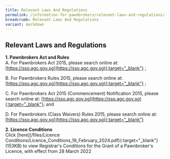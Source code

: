 ```yaml
---
title: Relevant Laws And Regulations
permalink: /information-for-pawnbrokers/relevant-laws-and-regulations/
breadcrumb: Relevant Laws And Regulations
variant: markdown
---
```

Relevant Laws and Regulations
---
**1. Pawnbrokers Act and Rules**<br>
A.      For Pawnbrokers Act 2015, please search online at: [https://sso.agc.gov.sg](https://sso.agc.gov.sg){:target="_blank"} ;

B.      For Pawnbrokers Rules 2015, please search online at: [https://sso.agc.gov.sg](https://sso.agc.gov.sg){:target="_blank"} ;

C.      For Pawnbrokers Act 2015 (Commencement) Notification 2015, please search online at: [https://sso.agc.gov.sg](https://sso.agc.gov.sg){:target="_blank"}; and

D.      For Pawnbrokers (Class Waivers) Rules 2015, please search online at: [https://sso.agc.gov.sg](https://sso.agc.gov.sg){:target="_blank"}

**2. Licence Conditions**<br>
Click [here](/files/Licence Conditions/Licence_Conditions_19_February_2024.pdf){:target="_blank"}(153KB) to view Registrar's Conditions for the Grant of a Pawnbroker's Licence, with effect from 28 March 2022